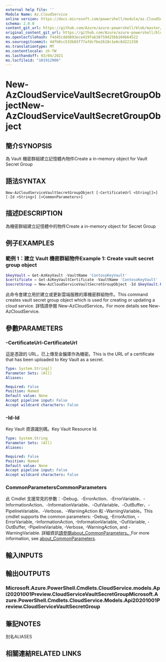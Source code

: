 ```yaml
---
external help file: ''
Module Name: Az.CloudService
online version: https://docs.microsoft.com/powershell/module/az.CloudService/new-AzCloudServiceVaultSecretGroupObject
schema: 2.0.0
content_git_url: https://github.com/Azure/azure-powershell/blob/master/src/CloudService/help/New-AzCloudServiceVaultSecretGroupObject.md
original_content_git_url: https://github.com/Azure/azure-powershell/blob/master/src/CloudService/help/New-AzCloudServiceVaultSecretGroupObject.md
ms.openlocfilehash: f4d45cddd893ece419fab38759425bb104b64522
ms.sourcegitcommit: 4dfb0cc533b83f77afdcfbe2618c1e6c8d221330
ms.translationtype: MT
ms.contentlocale: zh-TW
ms.lasthandoff: 03/04/2021
ms.locfileid: "101912906"
---
```

# <span data-ttu-id="785b4-101">New-AzCloudServiceVaultSecretGroupObject</span><span class="sxs-lookup"><span data-stu-id="785b4-101">New-AzCloudServiceVaultSecretGroupObject</span></span>

## <span data-ttu-id="785b4-102">簡介</span><span class="sxs-lookup"><span data-stu-id="785b4-102">SYNOPSIS</span></span>
<span data-ttu-id="785b4-103">為 Vault 機密群組建立記憶體內物件</span><span class="sxs-lookup"><span data-stu-id="785b4-103">Create a in-memory object for Vault Secret Group</span></span>

## <span data-ttu-id="785b4-104">語法</span><span class="sxs-lookup"><span data-stu-id="785b4-104">SYNTAX</span></span>

```
New-AzCloudServiceVaultSecretGroupObject [-CertificateUrl <String[]>] [-Id <String>] [<CommonParameters>]
```

## <span data-ttu-id="785b4-105">描述</span><span class="sxs-lookup"><span data-stu-id="785b4-105">DESCRIPTION</span></span>
<span data-ttu-id="785b4-106">為機密群組建立記憶體中的物件</span><span class="sxs-lookup"><span data-stu-id="785b4-106">Create a in-memory object for Secret Group</span></span>

## <span data-ttu-id="785b4-107">例子</span><span class="sxs-lookup"><span data-stu-id="785b4-107">EXAMPLES</span></span>

### <span data-ttu-id="785b4-108">範例 1：建立 Vault 機密群組物件</span><span class="sxs-lookup"><span data-stu-id="785b4-108">Example 1: Create vault secret group object</span></span>
```powershell
$keyVault = Get-AzKeyVault -VaultName 'ContosoKeyVault'
$certificate = Get-AzKeyVaultCertificate -VaultName 'ContosoKeyVault' -Name 'ContosoCert'
$secretGroup = New-AzCloudServiceVaultSecretGroupObject -Id $keyVault.ResourceId -CertificateUrl $certificate.SecretId
```

<span data-ttu-id="785b4-109">此命令會建立用於建立或更新雲端服務的庫機密群組物件。</span><span class="sxs-lookup"><span data-stu-id="785b4-109">This command creates vault secret group object which is used for creating or updating a cloud service.</span></span>
<span data-ttu-id="785b4-110">詳情請參閱 New-AzCloudService。</span><span class="sxs-lookup"><span data-stu-id="785b4-110">For more details see New-AzCloudService.</span></span>

## <span data-ttu-id="785b4-111">參數</span><span class="sxs-lookup"><span data-stu-id="785b4-111">PARAMETERS</span></span>

### <span data-ttu-id="785b4-112">-CertificateUrl</span><span class="sxs-lookup"><span data-stu-id="785b4-112">-CertificateUrl</span></span>
<span data-ttu-id="785b4-113">這是憑證的 URL，已上傳至金鑰庫作為機密。</span><span class="sxs-lookup"><span data-stu-id="785b4-113">This is the URL of a certificate that has been uploaded to Key Vault as a secret.</span></span>

```yaml
Type: System.String[]
Parameter Sets: (All)
Aliases:

Required: False
Position: Named
Default value: None
Accept pipeline input: False
Accept wildcard characters: False
```

### <span data-ttu-id="785b4-114">-Id</span><span class="sxs-lookup"><span data-stu-id="785b4-114">-Id</span></span>
<span data-ttu-id="785b4-115">Key Vault 資源識別碼。</span><span class="sxs-lookup"><span data-stu-id="785b4-115">Key Vault Resource Id.</span></span>

```yaml
Type: System.String
Parameter Sets: (All)
Aliases:

Required: False
Position: Named
Default value: None
Accept pipeline input: False
Accept wildcard characters: False
```

### <span data-ttu-id="785b4-116">CommonParameters</span><span class="sxs-lookup"><span data-stu-id="785b4-116">CommonParameters</span></span>
<span data-ttu-id="785b4-117">此 Cmdlet 支援常見的參數：-Debug、-ErrorAction、-ErrorVariable、-InformationAction、-InformationVariable、-OutVariable、-OutBuffer、-PipelineVariable、-Verbose、-WarningAction 和 -WarningVariable。</span><span class="sxs-lookup"><span data-stu-id="785b4-117">This cmdlet supports the common parameters: -Debug, -ErrorAction, -ErrorVariable, -InformationAction, -InformationVariable, -OutVariable, -OutBuffer, -PipelineVariable, -Verbose, -WarningAction, and -WarningVariable.</span></span> <span data-ttu-id="785b4-118">詳細資訊[請參閱about_CommonParameters。](http://go.microsoft.com/fwlink/?LinkID=113216)</span><span class="sxs-lookup"><span data-stu-id="785b4-118">For more information, see [about_CommonParameters](http://go.microsoft.com/fwlink/?LinkID=113216).</span></span>

## <span data-ttu-id="785b4-119">輸入</span><span class="sxs-lookup"><span data-stu-id="785b4-119">INPUTS</span></span>

## <span data-ttu-id="785b4-120">輸出</span><span class="sxs-lookup"><span data-stu-id="785b4-120">OUTPUTS</span></span>

### <span data-ttu-id="785b4-121">Microsoft.Azure.PowerShell.Cmdlets.CloudService.models.Api20201001Preview.CloudServiceVaultSecretGroup</span><span class="sxs-lookup"><span data-stu-id="785b4-121">Microsoft.Azure.PowerShell.Cmdlets.CloudService.Models.Api20201001Preview.CloudServiceVaultSecretGroup</span></span>

## <span data-ttu-id="785b4-122">筆記</span><span class="sxs-lookup"><span data-stu-id="785b4-122">NOTES</span></span>

<span data-ttu-id="785b4-123">別名</span><span class="sxs-lookup"><span data-stu-id="785b4-123">ALIASES</span></span>

## <span data-ttu-id="785b4-124">相關連結</span><span class="sxs-lookup"><span data-stu-id="785b4-124">RELATED LINKS</span></span>

